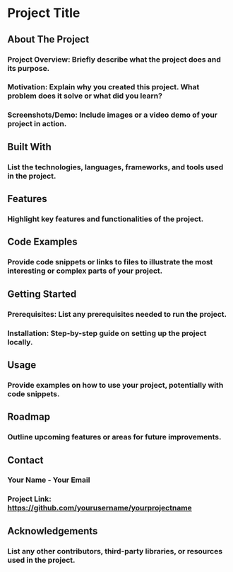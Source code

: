 # Project Title
## About The Project
### Project Overview: Briefly describe what the project does and its purpose.
### Motivation: Explain why you created this project. What problem does it solve or what did you learn?
### Screenshots/Demo: Include images or a video demo of your project in action.
## Built With
### List the technologies, languages, frameworks, and tools used in the project.
## Features
### Highlight key features and functionalities of the project.
## Code Examples
### Provide code snippets or links to files to illustrate the most interesting or complex parts of your project.
## Getting Started
### Prerequisites: List any prerequisites needed to run the project.
### Installation: Step-by-step guide on setting up the project locally.
## Usage
### Provide examples on how to use your project, potentially with code snippets.
## Roadmap
### Outline upcoming features or areas for future improvements.
## Contact
### Your Name - Your Email
### Project Link: https://github.com/yourusername/yourprojectname
## Acknowledgements
### List any other contributors, third-party libraries, or resources used in the project.